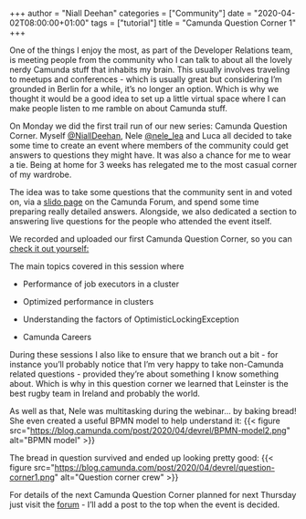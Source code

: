 +++
author = "Niall Deehan"
categories = ["Community"]
date = "2020-04-02T08:00:00+01:00"
tags = ["tutorial"]
title = "Camunda Question Corner 1"
+++

One of the things I enjoy the most, as part of the Developer Relations team, is meeting people from the community who I can talk to about all the lovely nerdy Camunda stuff that inhabits my brain. This usually involves traveling to meetups and conferences - which is usually great but considering I’m grounded in Berlin for a while, it’s no longer an option. Which is why we thought it would be a good idea to set up a little virtual space where I can make people listen to me ramble on about Camunda stuff.

<!--more-->

On Monday we did the first trail run of our new series: Camunda Question Corner. Myself [@NiallDeehan](https://twitter.com/NiallDeehan), Nele [@nele_lea](https://twitter.com/nele_lea) and Luca all decided to take some time to create an event where members of the community could get answers to questions they might have. It was also a chance for me to wear a tie. Being at home for 3 weeks has relegated me to the most casual corner of my wardrobe.

The idea was to take some questions that the community sent in and voted on, via a [slido page](https://app.sli.do/) on the Camunda Forum, and spend some time preparing really detailed answers. Alongside, we also dedicated a section to  answering live questions for the people who attended the event itself.

We recorded and uploaded our first Camunda Question Corner, so you can [check it out yourself:](https://youtu.be/3rUUqo67FO0?list=PLJG25HlmvsOXVyXPeorHCYzv5GNgI9w6Y)

The main topics covered in this session where

- Performance of job executors in a cluster

- Optimized performance in clusters

- Understanding the factors of OptimisticLockingException

- Camunda Careers

During these sessions I also like to ensure that we branch out a bit - for instance you’ll probably notice that I’m very happy to take non-Camunda related questions - provided they’re about something I know something about. Which is why in this question corner we learned that Leinster is the best rugby team in Ireland and probably the world.

As well as that, Nele was multitasking during the webinar... by baking bread! She even created a useful BPMN model to help understand it:
{{< figure src="https://blog.camunda.com/post/2020/04/devrel/BPMN-model2.png" alt="BPMN model" >}}

The bread in question survived and ended up looking pretty good:
{{< figure src="https://blog.camunda.com/post/2020/04/devrel/question-corner1.png" alt="Question corner crew" >}}

For details of the next Camunda Question Corner planned for next Thursday just visit the [forum](https://forum.camunda.org/) - I’ll add a post to the top when the event is decided.
